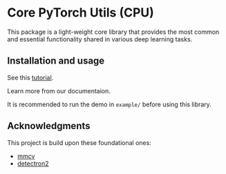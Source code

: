 # Core PyTorch Utils (CPU)

This package is a light-weight core library that provides the most common and essential functionality shared in various deep learning tasks.

## Installation and usage

See this [tutorial](docs/tutorial.md).

Learn more from our documentaion.

It is recommended to run the demo in `example/` before using this library.

## Acknowledgments

This project is build upon these foundational ones:

- [mmcv](https://github.com/open-mmlab/mmcv.git)
- [detectron2](https://github.com/facebookresearch/detectron2.git)
